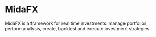 # MidaFX
MidaFX is a framework for real time investments: manage portfolios, perform analysis, create, backtest and execute investment strategies.
